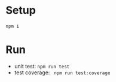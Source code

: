 # Setup
  ```npm i ```
# Run
- unit test: 
  ``` npm run test ```
- test coverage:
  ``` npm run test:coverage```
